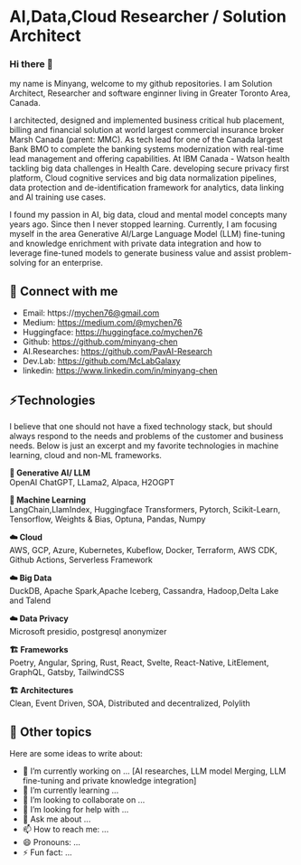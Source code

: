 # AI,Data,Cloud Researcher / Solution Architect

### Hi there 👋
my name is Minyang, welcome to my github repositories. I am Solution Architect, Researcher and software enginner living in Greater Toronto Area, Canada.

I architected, designed and implemented business critical hub placement, billing and financial solution at world largest commercial insurance broker Marsh Canada (parent: MMC).  As tech lead for one of the Canada largest Bank BMO to complete the banking systems modernization with real-time lead management and offering capabilities. At IBM Canada - Watson health tackling big data challenges in Health Care. developing secure privacy first platform, Cloud cognitive services and big data normalization pipelines, data protection and de-identification framework for analytics, data linking and AI training use cases. 

I found my passion in AI, big data, cloud and mental model concepts many years ago. Since then I never stopped learning. Currently, I am focusing myself in the area Generative AI/Large Language Model (LLM) fine-tuning and knowledge enrichment with private data integration and how to leverage fine-tuned models to generate business value and assist problem-solving for an enterprise.

## 🔗 Connect with me 
- Email: https://mychen76@gmail.com
- Medium: https://medium.com/@mychen76
- Huggingface: https://huggingface.co/mychen76
- Github: https://github.com/minyang-chen
- AI.Researches: https://github.com/PavAI-Research
- Dev.Lab: https://github.com/McLabGalaxy
- linkedin: https://www.linkedin.com/in/minyang-chen

## ⚡Technologies 

I believe that one should not have a fixed technology stack, but should always respond to the needs and problems of the customer and business needs. Below is just an excerpt and my favorite technologies in machine learning, cloud and non-ML frameworks.

**🤖 Generative AI/ LLM**  
OpenAI ChatGPT, LLama2, Alpaca, H2OGPT 

**🤖 Machine Learning**  
LangChain,LlamIndex, Huggingface Transformers, Pytorch, Scikit-Learn, Tensorflow, Weights & Bias, Optuna, Pandas, Numpy

**☁️ Cloud**  
AWS, GCP, Azure, Kubernetes, Kubeflow, Docker, Terraform, AWS CDK, Github Actions, Serverless Framework

**☁️ Big Data**  
DuckDB, Apache Spark,Apache Iceberg, Cassandra, Hadoop,Delta Lake and Talend 

**☁️ Data Privacy**  
Microsoft presidio, postgresql anonymizer

**🏗️ Frameworks**  
Poetry, Angular, Spring, Rust, React, Svelte, React-Native, LitElement, GraphQL, Gatsby, TailwindCSS

**🏗️ Architectures**  
Clean, Event Driven, SOA, Distributed and decentralized, Polylith

## 🔭 Other topics

Here are some ideas to write about:

- 🔭 I’m currently working on ... [AI researches, LLM model Merging, LLM fine-tuning and private knowledge integration]
- 🌱 I’m currently learning ...
- 👯 I’m looking to collaborate on ...
- 🤔 I’m looking for help with ...
- 💬 Ask me about ...
- 📫 How to reach me: ...
- 😄 Pronouns: ...
- ⚡ Fun fact: ...
